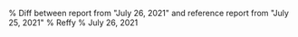 % Diff between report from "July 26, 2021" and reference report from "July 25, 2021"
% Reffy
% July 26, 2021

